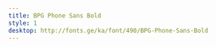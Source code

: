 ```yaml
---
title: BPG Phone Sans Bold
style: 1
desktop: http://fonts.ge/ka/font/490/BPG-Phone-Sans-Bold
---
```

